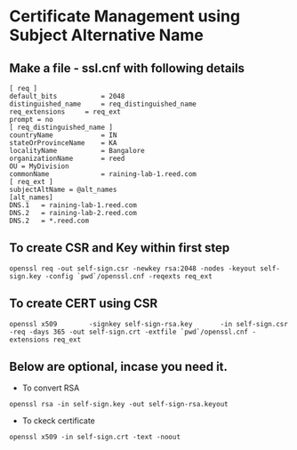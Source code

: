 # Certificate Management using Subject Alternative Name

## Make a file - ssl.cnf with following details 

```
[ req ]
default_bits           = 2048
distinguished_name     = req_distinguished_name
req_extensions     = req_ext
prompt = no
[ req_distinguished_name ]
countryName            = IN
stateOrProvinceName    = KA
localityName           = Bangalore
organizationName       = reed
OU = MyDivision
commonName             = raining-lab-1.reed.com
[ req_ext ]
subjectAltName = @alt_names
[alt_names]
DNS.1   = raining-lab-1.reed.com
DNS.2   = raining-lab-2.reed.com
DNS.2   = *.reed.com
```

## To create CSR and Key within first step

```
openssl req -out self-sign.csr -newkey rsa:2048 -nodes -keyout self-sign.key -config `pwd`/openssl.cnf -reqexts req_ext
```

## To create CERT using CSR

```
openssl x509        -signkey self-sign-rsa.key       -in self-sign.csr        -req -days 365 -out self-sign.crt -extfile `pwd`/openssl.cnf -extensions req_ext
```

## Below are optional, incase you need it. 

* To convert RSA

```
openssl rsa -in self-sign.key -out self-sign-rsa.keyout
```

* To ckeck certificate 

```
openssl x509 -in self-sign.crt -text -noout
```
